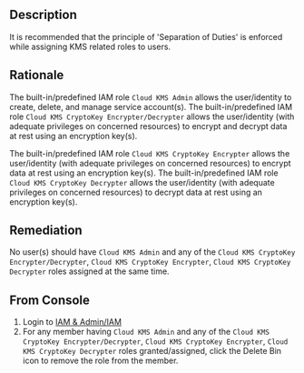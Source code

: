 ## Description

It is recommended that the principle of 'Separation of Duties' is enforced while assigning KMS related roles to users.

## Rationale

The built-in/predefined IAM role `Cloud KMS Admin` allows the user/identity to create, delete, and manage service account(s). The built-in/predefined IAM role `Cloud KMS CryptoKey Encrypter/Decrypter` allows the user/identity (with adequate privileges on concerned resources) to encrypt and decrypt data at rest using an encryption key(s).

The built-in/predefined IAM role `Cloud KMS CryptoKey Encrypter` allows the user/identity (with adequate privileges on concerned resources) to encrypt data at rest using an encryption key(s). The built-in/predefined IAM role `Cloud KMS CryptoKey Decrypter` allows the user/identity (with adequate privileges on concerned resources) to decrypt data at rest using an encryption key(s).

## Remediation

No user(s) should have `Cloud KMS Admin` and any of the `Cloud KMS CryptoKey Encrypter/Decrypter`, `Cloud KMS CryptoKey Encrypter`, `Cloud KMS CryptoKey Decrypter` roles assigned at the same time.

## From Console

1. Login to [IAM & Admin/IAM](https://console.cloud.google.com/iam-admin/iam)
2. For any member having `Cloud KMS Admin` and any of the `Cloud KMS CryptoKey Encrypter/Decrypter`, `Cloud KMS CryptoKey Encrypter`, `Cloud KMS CryptoKey Decrypter` roles granted/assigned, click the Delete Bin icon to remove the role from the member.

